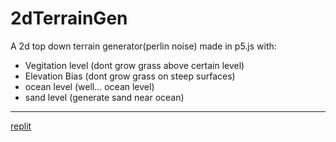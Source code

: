 # 2dTerrainGen
A 2d top down terrain generator(perlin noise) made in p5.js with:
- Vegitation level (dont grow grass above certain level)
- Elevation Bias (dont grow grass on steep surfaces)
- ocean level (well... ocean level)
- sand level (generate sand near ocean)
---
[replit](https://replit.com/@GeorgeLebor/Test-1#script.js)
